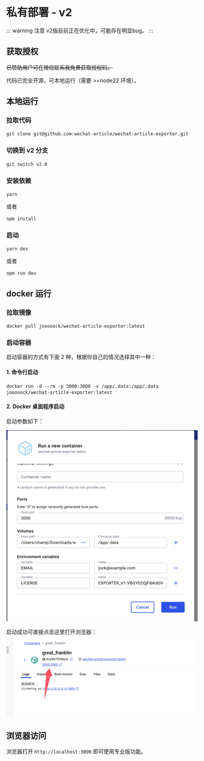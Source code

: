 # 私有部署 - v2

::: warning 注意
v2版目前正在优化中，可能存在明显bug。
:::


## 获取授权
~~已赞助用户可在微信联系我免费获取授权码。~~

代码已完全开源，可本地运行（需要 >=node22 环境）。


## 本地运行

### 拉取代码

```shell
git clone git@github.com:wechat-article/wechat-article-exporter.git
```

### 切换到 v2 分支

```shell
git switch v2.0
```

### 安装依赖

```shell
yarn
```

或者

```shell
npm install
```

### 启动

```shell
yarn dev
```

或者

```shell
npm run dev
```


## docker 运行

### 拉取镜像

```shell
docker pull jooooock/wechat-article-exporter:latest
```

### 启动容器

启动容器的方式有下面 2 种，根据你自己的情况选择其中一种：

#### 1. 命令行启动

```shell
docker run -d --rm -p 3000:3000 -v /app/.data:/app/.data jooooock/wechat-article-exporter:latest
```

#### 2. Docker 桌面程序启动

启动参数如下：

![](../assets/deploy/docker-desktop-launch.png)

启动成功可直接点击这里打开浏览器：
![](../assets/deploy/docker-launch-success.png)


## 浏览器访问

浏览器打开 `http://localhost:3000` 即可使用专业版功能。

